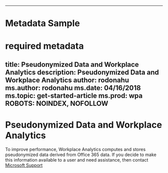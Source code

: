  ---
# Metadata Sample
# required metadata

title: Pseudonymized Data and Workplace Analytics
description: Pseudonymized Data and Workplace Analytics
author: rodonahu
ms.author: rodonahu
ms.date: 04/16/2018
ms.topic: get-started-article
ms.prod: wpa
ROBOTS: NOINDEX, NOFOLLOW
---
# Pseudonymized Data and Workplace Analytics


To improve performance, Workplace Analytics computes and stores pseudonymized data derived from Office 365 data.  If you decide to make this information available to a user and need assistance, then contact [Microsoft Support](https://support.microsoft.com/contactus/) 
